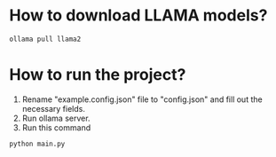 # How to download LLAMA models?

```python
ollama pull llama2
```

# How to run the project?

1. Rename "example.config.json" file to "config.json" and fill out the necessary fields.
2. Run ollama server.
3. Run this command

```python
python main.py
```
